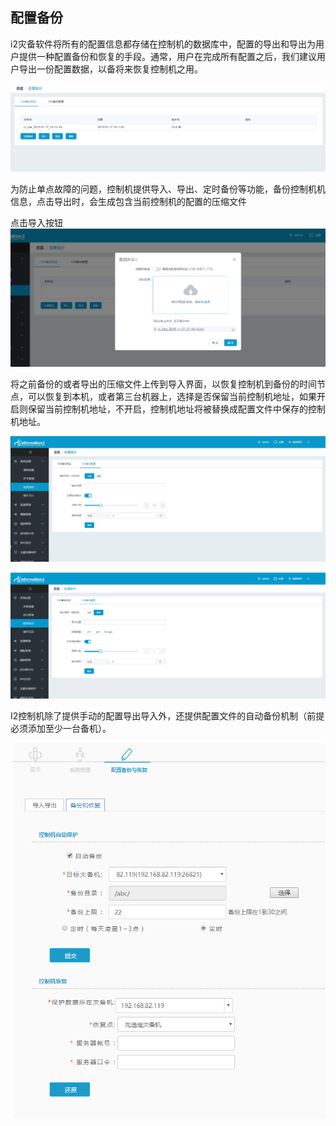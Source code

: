 ## 配置备份

i2灾备软件将所有的配置信息都存储在控制机的数据库中，配置的导出和导出为用户提供一种配置备份和恢复的手段。通常，用户在完成所有配置之后，我们建议用户导出一份配置数据，以备将来恢复控制机之用。

![](/assets/V7.1.2019011709.png)

为防止单点故障的问题，控制机提供导入、导出、定时备份等功能，备份控制机机信息，点击导出时，会生成包含当前控制机的配置的压缩文件

点击导入按钮
![](/assets/V7.1.2019011707.png)

将之前备份的或者导出的压缩文件上传到导入界面，以恢复控制机到备份的时间节点，可以恢复到本机，或者第三台机器上，选择是否保留当前控制机地址，如果开启则保留当前控制机地址，不开启，控制机地址将被替换成配置文件中保存的控制机地址。

![](/assets/V7.1.2019011705.jpg)

![](/assets/V7.1.2019011706.png)



I2控制机除了提供手动的配置导出导入外，还提供配置文件的自动备份机制（前提必须添加至少一台备机）。

![](/assets/V6.121443.png)

